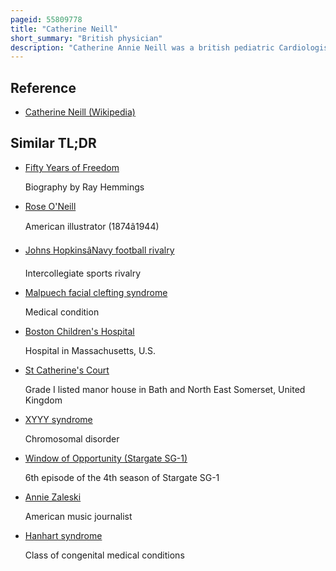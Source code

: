 ```yaml
---
pageid: 55809778
title: "Catherine Neill"
short_summary: "British physician"
description: "Catherine Annie Neill was a british pediatric Cardiologist who spent the Majority of her Career at the Johns Hopkins Children's Center in Baltimore, where she worked alongside Helen B. Taussig. Her primary Interest was congenital Heart Defects ; she discovered one Type of Defect, scimitar Syndrome, in 1960."
---
```


## Reference

- [Catherine Neill (Wikipedia)](https://en.wikipedia.org/?curid=55809778)

## Similar TL;DR

- [Fifty Years of Freedom](/tldr/en/fifty-years-of-freedom)

  Biography by Ray Hemmings

- [Rose O'Neill](/tldr/en/rose-oneill)

  American illustrator (1874â1944)

- [Johns HopkinsâNavy football rivalry](/tldr/en/johns-hopkinsnavy-football-rivalry)

  Intercollegiate sports rivalry

- [Malpuech facial clefting syndrome](/tldr/en/malpuech-facial-clefting-syndrome)

  Medical condition

- [Boston Children's Hospital](/tldr/en/boston-childrens-hospital)

  Hospital in Massachusetts, U.S.

- [St Catherine's Court](/tldr/en/st-catherines-court)

  Grade I listed manor house in Bath and North East Somerset, United Kingdom

- [XYYY syndrome](/tldr/en/xyyy-syndrome)

  Chromosomal disorder

- [Window of Opportunity (Stargate SG-1)](/tldr/en/window-of-opportunity-stargate-sg-1)

  6th episode of the 4th season of Stargate SG-1

- [Annie Zaleski](/tldr/en/annie-zaleski)

  American music journalist

- [Hanhart syndrome](/tldr/en/hanhart-syndrome)

  Class of congenital medical conditions
